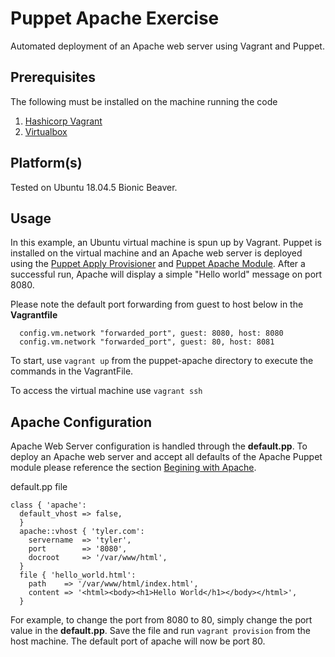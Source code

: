 # Puppet Apache Exercise
Automated deployment of an Apache web server using Vagrant and Puppet.

## Prerequisites
The following must be installed on the machine running the code
1. [Hashicorp Vagrant](https://www.vagrantup.com/downloads)
2. [Virtualbox](https://www.virtualbox.org/wiki/Downloads)

## Platform(s)
Tested on Ubuntu 18.04.5 Bionic Beaver.

## Usage
In this example, an Ubuntu virtual machine is spun up by Vagrant. Puppet is installed on the virtual machine and an Apache web server is deployed using the [Puppet Apply Provisioner](https://www.vagrantup.com/docs/provisioning/puppet_apply) and [Puppet Apache Module](https://forge.puppet.com/modules/puppetlabs/apache). After a successful run, Apache will display a simple "Hello world" message on port 8080. 

Please note the default port forwarding from guest to host below in the **Vagrantfile**
```vagrant
  config.vm.network "forwarded_port", guest: 8080, host: 8080
  config.vm.network "forwarded_port", guest: 80, host: 8081
```  

To start, use `vagrant up` from the puppet-apache directory to execute the commands in the VagrantFile.

To access the virtual machine use `vagrant ssh`

## Apache Configuration

Apache Web Server configuration is handled through the **default.pp**. To deploy an Apache web server and accept all defaults of the Apache Puppet module please reference the section [Begining with Apache](https://forge.puppet.com/modules/puppetlabs/apache#beginning-with-apache).

default.pp file
```puppet
class { 'apache':
  default_vhost => false,
  }
  apache::vhost { 'tyler.com':
    servername  => 'tyler',
    port        => '8080',
    docroot     => '/var/www/html',
  } 
  file { 'hello_world.html':
    path    => '/var/www/html/index.html',
    content => '<html><body><h1>Hello World</h1></body></html>',
  }
```
For example, to change the port from 8080 to 80, simply change the port value in the **default.pp**. Save the file and run `vagrant provision` from the host machine. The default port of apache will now be port 80.
